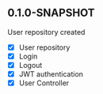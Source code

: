 ## 0.1.0-SNAPSHOT
User repository created
- [x] User repository
- [x] Login
- [x] Logout
- [x] JWT authentication
- [x] User Controller